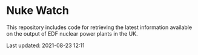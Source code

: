 # Nuke Watch

This repository includes code for retrieving the latest information available on the output of EDF nuclear power plants in the UK.

Last updated: 2021-08-23 12:11